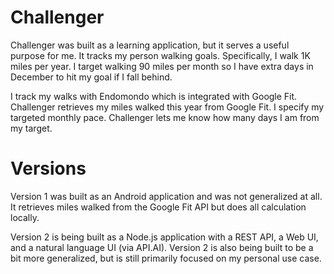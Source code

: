 # Challenger
Challenger was built as a learning application, but it serves a useful purpose for me. It tracks my person walking goals. Specifically, I walk 1K miles per year. I target walking 90 miles per month so I have extra days in December to hit my goal if I fall behind.

I track my walks with Endomondo which is integrated with Google Fit. Challenger retrieves my  miles walked this year from Google Fit. I specify my targeted monthly pace. Challenger lets me know how many days I am from my target.

# Versions
Version 1 was built as an Android application and was not generalized at all. It retrieves miles walked from the Google Fit API but does all calculation locally.

Version 2 is being built as a Node.js application with a REST API, a Web UI, and a natural language UI (via API.AI). Version 2 is also being built to be a bit more generalized, but is still primarily focused on my personal use case.
